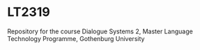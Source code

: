 # LT2319
Repository for the course Dialogue Systems 2, Master Language Technology Programme, Gothenburg University

